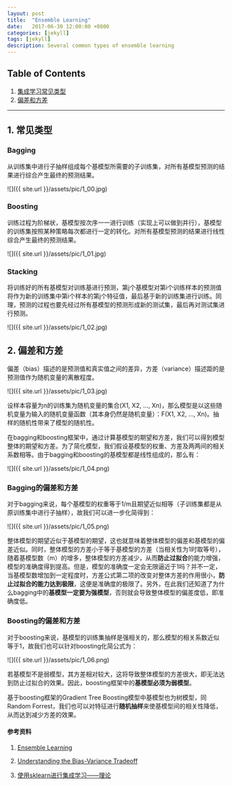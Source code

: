 ```yaml
---
layout: post
title:  "Ensemble Learning"
date:   2017-06-30 12:00:00 +0800
categories: [jekyll]
tags: [jekyll]
description: Several common types of ensemble learning
---
```


## Table of Contents

1. [集成学习常见类型](#1)
1. [偏差和方差](#2)

----------

<a name='1'></a>

## 1. 常见类型

### Bagging

从训练集中进行子抽样组成每个基模型所需要的子训练集，对所有基模型预测的结果进行综合产生最终的预测结果。

![]({{ site.url }}/assets/pic/1_00.jpg)

### Boosting

训练过程为阶梯状，基模型按次序一一进行训练（实现上可以做到并行），基模型的训练集按照某种策略每次都进行一定的转化。对所有基模型预测的结果进行线性综合产生最终的预测结果。

![]({{ site.url }}/assets/pic/1_01.jpg)

### Stacking

将训练好的所有基模型对训练基进行预测，第j个基模型对第i个训练样本的预测值将作为新的训练集中第i个样本的第j个特征值，最后基于新的训练集进行训练。同理，预测的过程也要先经过所有基模型的预测形成新的测试集，最后再对测试集进行预测。

![]({{ site.url }}/assets/pic/1_02.jpg)

<a name='2'></a>

## 2. 偏差和方差

偏差（bias）描述的是预测值和真实值之间的差异，方差（variance）描述距的是预测值作为随机变量的离散程度。

![]({{ site.url }}/assets/pic/1_03.jpg)

设样本容量为n的训练集为随机变量的集合(X1, X2, ..., Xn)，那么模型是以这些随机变量为输入的随机变量函数（其本身仍然是随机变量）：F(X1, X2, ..., Xn)。抽样的随机性带来了模型的随机性。

在bagging和boosting框架中，通过计算基模型的期望和方差，我们可以得到模型整体的期望和方差。为了简化模型，我们假设基模型的权重、方差及两两间的相关系数相等。由于bagging和boosting的基模型都是线性组成的，那么有：

![]({{ site.url }}/assets/pic/1_04.png)

### Bagging的偏差和方差

对于bagging来说，每个基模型的权重等于1/m且期望近似相等（子训练集都是从原训练集中进行子抽样），故我们可以进一步化简得到：

![]({{ site.url }}/assets/pic/1_05.png)

整体模型的期望近似于基模型的期望，这也就意味着整体模型的偏差和基模型的偏差近似。同时，整体模型的方差小于等于基模型的方差（当相关性为1时取等号），随着基模型数（m）的增多，整体模型的方差减少，从而**防止过拟合**的能力增强，模型的准确度得到提高。但是，模型的准确度一定会无限逼近于1吗？并不一定，当基模型数增加到一定程度时，方差公式第二项的改变对整体方差的作用很小，**防止过拟合的能力达到极限**，这便是准确度的极限了。另外，在此我们还知道了为什么bagging中的**基模型一定要为强模型**，否则就会导致整体模型的偏差度低，即准确度低。

### Boosting的偏差和方差

对于boosting来说，基模型的训练集抽样是强相关的，那么模型的相关系数近似等于1，故我们也可以针对boosting化简公式为：

![]({{ site.url }}/assets/pic/1_06.png)

若基模型不是弱模型，其方差相对较大，这将导致整体模型的方差很大，即无法达到防止过拟合的效果。因此，boosting框架中的**基模型必须为弱模型**。

基于boosting框架的Gradient Tree Boosting模型中基模型也为树模型，同Random Forrest，我们也可以对特征进行**随机抽样**来使基模型间的相关性降低，从而达到减少方差的效果。







#### **参考资料**
1. [Ensemble Learning](https://cs.nju.edu.cn/zhouzh/zhouzh.files/publication/springerEBR09.pdf)

1. [Understanding the Bias-Variance Tradeoff](http://scott.fortmann-roe.com/docs/BiasVariance.html)

1. [使用sklearn进行集成学习——理论](http://www.cnblogs.com/jasonfreak/p/5657196.html)

